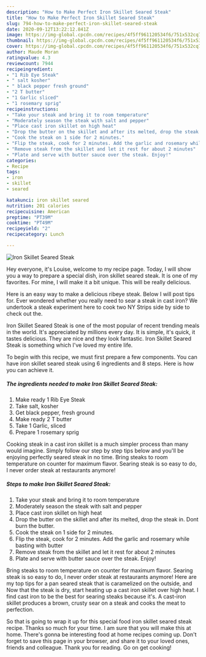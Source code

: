 ```yaml
---
description: "How to Make Perfect Iron Skillet Seared Steak"
title: "How to Make Perfect Iron Skillet Seared Steak"
slug: 794-how-to-make-perfect-iron-skillet-seared-steak
date: 2020-09-12T13:22:12.841Z
image: https://img-global.cpcdn.com/recipes/4f5ff961120534f6/751x532cq70/iron-skillet-seared-steak-recipe-main-photo.jpg
thumbnail: https://img-global.cpcdn.com/recipes/4f5ff961120534f6/751x532cq70/iron-skillet-seared-steak-recipe-main-photo.jpg
cover: https://img-global.cpcdn.com/recipes/4f5ff961120534f6/751x532cq70/iron-skillet-seared-steak-recipe-main-photo.jpg
author: Maude Moran
ratingvalue: 4.3
reviewcount: 7944
recipeingredient:
- "1 Rib Eye Steak"
- " salt kosher"
- " black pepper fresh ground"
- "2 T butter"
- "1 Garlic sliced"
- "1 rosemary sprig"
recipeinstructions:
- "Take your steak and bring it to room temperature"
- "Moderately season the steak with salt and pepper"
- "Place cast iron skillet on high heat"
- "Drop the butter on the skillet and after its melted, drop the steak in. Dont burn the butter."
- "Cook the steak on 1 side for 2 minutes."
- "Flip the steak, cook for 2 minutes. Add the garlic and rosemary while basting with butter"
- "Remove steak from the skillet and let it rest for about 2 minutes"
- "Plate and serve with butter sauce over the steak. Enjoy!"
categories:
- Recipe
tags:
- iron
- skillet
- seared

katakunci: iron skillet seared 
nutrition: 201 calories
recipecuisine: American
preptime: "PT39M"
cooktime: "PT49M"
recipeyield: "2"
recipecategory: Lunch

---
```



![Iron Skillet Seared Steak](https://img-global.cpcdn.com/recipes/4f5ff961120534f6/751x532cq70/iron-skillet-seared-steak-recipe-main-photo.jpg)

Hey everyone, it's Louise, welcome to my recipe page. Today, I will show you a way to prepare a special dish, iron skillet seared steak. It is one of my favorites. For mine, I will make it a bit unique. This will be really delicious.

Here is an easy way to make a delicious ribeye steak. Below I will post tips for. Ever wondered whether you really need to sear a steak in cast iron? We undertook a steak experiment here to cook two NY Strips side by side to check out the.

Iron Skillet Seared Steak is one of the most popular of recent trending meals in the world. It's appreciated by millions every day. It is simple, it's quick, it tastes delicious. They are nice and they look fantastic. Iron Skillet Seared Steak is something which I've loved my entire life.


To begin with this recipe, we must first prepare a few components. You can have iron skillet seared steak using 6 ingredients and 8 steps. Here is how you can achieve it.

<!--inarticleads1-->

##### The ingredients needed to make Iron Skillet Seared Steak:

1. Make ready 1 Rib Eye Steak
1. Take  salt, kosher
1. Get  black pepper, fresh ground
1. Make ready 2 T butter
1. Take 1 Garlic, sliced
1. Prepare 1 rosemary sprig


Cooking steak in a cast iron skillet is a much simpler process than many would imagine. Simply follow our step by step tips below and you&#39;ll be enjoying perfectly seared steak in no time. Bring steaks to room temperature on counter for maximum flavor. Searing steak is so easy to do, I never order steak at restaurants anymore! 

<!--inarticleads2-->

##### Steps to make Iron Skillet Seared Steak:

1. Take your steak and bring it to room temperature
1. Moderately season the steak with salt and pepper
1. Place cast iron skillet on high heat
1. Drop the butter on the skillet and after its melted, drop the steak in. Dont burn the butter.
1. Cook the steak on 1 side for 2 minutes.
1. Flip the steak, cook for 2 minutes. Add the garlic and rosemary while basting with butter
1. Remove steak from the skillet and let it rest for about 2 minutes
1. Plate and serve with butter sauce over the steak. Enjoy!


Bring steaks to room temperature on counter for maximum flavor. Searing steak is so easy to do, I never order steak at restaurants anymore! Here are my top tips for a pan seared steak that is caramelized on the outside, and Now that the steak is dry, start heating up a cast iron skillet over high heat. I find cast iron to be the best for searing steaks because it&#39;s. A cast-iron skillet produces a brown, crusty sear on a steak and cooks the meat to perfection. 

So that is going to wrap it up for this special food iron skillet seared steak recipe. Thanks so much for your time. I am sure that you will make this at home. There's gonna be interesting food at home recipes coming up. Don't forget to save this page in your browser, and share it to your loved ones, friends and colleague. Thank you for reading. Go on get cooking!

